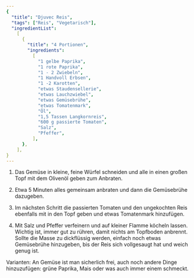 ```yaml
---
{
  "title": "Djuvec Reis",
  "tags": ["Reis", "Vegetarisch"],
  "ingredientList":
    [
      {
        "title": "4 Portionen",
        "ingredients":
          [
            "1 gelbe Paprika",
            "1 rote Paprika",
            "1 - 2 Zwiebeln",
            "1 Handvoll Erbsen",
            "1 -2 Karotten",
            "etwas Staudensellerie",
            "etwas Lauchzwiebel",
            "etwas Gemüsebrühe",
            "etwas Tomatenmark",
            "Öl",
            "1,5 Tassen Langkornreis",
            "600 g passierte Tomaten",
            "Salz",
            "Pfeffer",
          ],
      },
    ],
}
---
```


1. Das Gemüse in kleine, feine Würfel schneiden und alle in einen großen Topf mit dem Olivenöl geben zum Anbraten.

2. Etwa 5 Minuten alles gemeinsam anbraten und dann die Gemüsebrühe dazugeben.

3. Im nächsten Schritt die passierten Tomaten und den ungekochten Reis ebenfalls mit in den Topf geben und etwas Tomatenmark hinzufügen.

4. Mit Salz und Pfeffer verfeinern und auf kleiner Flamme köcheln lassen. Wichtig ist, immer gut zu rühren, damit nichts am Topfboden anbrennt. Sollte die Masse zu dickflüssig werden, einfach noch etwas Gemüsebrühe hinzugeben, bis der Reis sich vollgesaugt hat und weich genug ist.

Varianten: An Gemüse ist man sicherlich frei, auch noch andere Dinge hinzuzufügen: grüne Paprika, Mais oder was auch immer einem schmeckt.
